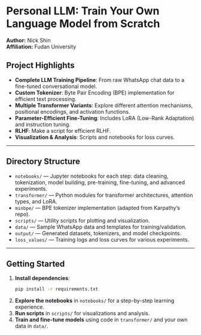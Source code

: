 # Personal LLM: Train Your Own Language Model from Scratch

**Author:** Nick Shin  
**Affiliation:** Fudan University

## Project Highlights

- **Complete LLM Training Pipeline**: From raw WhatsApp chat data to a fine-tuned conversational model.
- **Custom Tokenizer**: Byte Pair Encoding (BPE) implementation for efficient text processing.
- **Multiple Transformer Variants**: Explore different attention mechanisms, positional encodings, and activation functions.
- **Parameter-Efficient Fine-Tuning**: Includes LoRA (Low-Rank Adaptation) and instruction tuning.
- **RLHF**: Make a script for efficient RLHF.
- **Visualization & Analysis**: Scripts and notebooks for loss curves.

---

## Directory Structure

- `notebooks/` — Jupyter notebooks for each step: data cleaning, tokenization, model building, pre-training, fine-tuning, and advanced experiments.
- `transformer/` — Python modules for transformer architectures, attention types, and LoRA.
- `minbpe/` — BPE tokenizer implementation (adapted from Karpathy’s repo).
- `scripts/` — Utility scripts for plotting and visualization.
- `data/` — Sample WhatsApp data and templates for training/validation.
- `output/` — Generated datasets, tokenizers, and model checkpoints.
- `loss_values/` — Training logs and loss curves for various experiments.


---

## Getting Started

1. **Install dependencies**:
   ```bash
   pip install -r requirements.txt
   ```
2. **Explore the notebooks** in `notebooks/` for a step-by-step learning experience.
3. **Run scripts** in `scripts/` for visualizations and analysis.
4. **Train and fine-tune models** using code in `transformer/` and your own data in `data/`.

